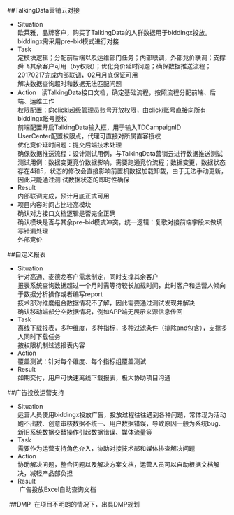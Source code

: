 ##TalkingData营销云对接
* Situation  
  欧莱雅，品牌客户，购买了TalkingData的人群数据用于biddingx投放。biddingx需采用pre-bid模式进行对接
* Task  
  定模块逻辑；分配前后端以及运维部门任务；内部联调，外部竞价联调；支撑舜飞其余客户可用（by权限）；优化竞价延时问题；确保数据推送流程；20170217完成内部联调，02月月底保证可用   
 解决数据查询超时和数据无法匹配问题  
* Action  
  读TalkingData接口文档，确定基础流程，按照流程分配前端、后端、运维工作  
  权限配置：向clicki超级管理员账号开放权限，由clicki账号直接向所有biddingx账号授权  
  前端配置开启TalkingData输入框，用于输入TDCampaignID   
  UserCenter配置权限点，代理可直接对所属直客授权  
  优化竞价延时问题：提交后端技术处理   
  确保数据推送流程：设计测试用例，与TalkingData营销云进行数据推送测试  
  测试用例：数据变更竞价数据影响，需要跑通竞价流程；数据变更，数据状态存在4和5，状态的修改会直接影响前置机数据加载卸载，由于无法手动更新，因此只能通过测 
  试数据状态的即时性确保  
* Result  
  内部联调完成，预计月底正式可用  
* 项目内容时间占比较高模块  
  确认对方接口文档逻辑是否完全正确  
  确认模块是否与其余pre-bid模式冲突，统一逻辑：复歌对接前端字段未做填写错漏处理  
  外部竞价  
  
##自定义报表  
* Situation  
  针对高通、麦德龙客户需求制定，同时支撑其余客户  
  报表系统查询数据超过一个月时需等待较长加载时间，此时客户和运营人倾向于数据分析操作或者编写report  
  技术部对维度组合数据情况不了解，因此需要通过测试发现并解决  
  确认移动端部分空数据情况，例如APP端无展示来源信息传回  
* Task  
  离线下载报表，多种维度，多种指标，多种过滤条件（排除and包含），支撑多人同时下载任务  
  按权限机制过滤报表内容  
* Action  
  覆盖测试：针对每个维度、每个指标组覆盖测试  
* Result  
  如期交付，用户可快速离线下载报表，极大协助项目沟通  
  
##广告投放运营支持  
* Situation  
  运营人员使用biddingx投放广告，投放过程往往遇到各种问题，常体现为活动跑不出数、创意审核数据不统一、用户数据错误，导致原因一般为系统bug、新旧系统数据交替操作引起数据错误、媒体流量等  
* Task  
  需要作为运营支持角色介入，协助对接技术部和媒体排查解决问题  
* Action  
  协助解决问题，整合问题以及解决方案文档，运营人员可以自助根据文档解决，减轻产品部负担  
* Result  
  广告投放Excel自助查询文档 
  
  ##DMP
  在项目不明朗的情况下，出具DMP规划
